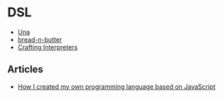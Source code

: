 # DSL

- [Una](https://github.com/sergeyshpadyrev/una)
- [bread-n-butter](https://bnb-wavebeem.netlify.app/)
- [Crafting Interpreters](https://github.com/munificent/craftinginterpreters)

## Articles

- [How I created my own programming language based on JavaScript](https://dev.to/sergeyshpadyrev/why-i-wrote-my-own-programming-language-based-on-javascript-435g)
